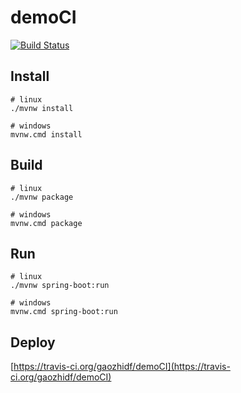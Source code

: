 # demoCI
[![Build Status](https://travis-ci.org/gaozhidf/demoCI.svg?branch=master)](https://travis-ci.org/gaozhidf/demoCI)

## Install
```shell
# linux
./mvnw install

# windows
mvnw.cmd install
```

## Build
```shell
# linux
./mvnw package

# windows
mvnw.cmd package
```

## Run
```shell
# linux
./mvnw spring-boot:run

# windows
mvnw.cmd spring-boot:run
```

## Deploy
[https://travis-ci.org/gaozhidf/demoCI](https://travis-ci.org/gaozhidf/demoCI)